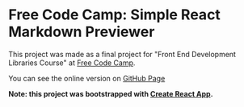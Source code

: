 # Free Code Camp: Simple React Markdown Previewer

This project was made as a final project for "Front End Development Libraries Course" at [Free Code Camp](https://www.freecodecamp.org/learn/front-end-development-libraries/front-end-development-libraries-projects/build-a-markdown-previewer).

You can see the online version on [GitHub Page](https://hasanpour.github.io/fcc-markdown/)

**Note: this project was bootstrapped with [Create React App](https://github.com/facebook/create-react-app).**